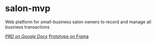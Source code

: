 # salon-mvp
Web platform for small-business salon owners to record and manage all business transactions

*[PRD on Google Docs](https://docs.google.com/document/d/1m6F857jJATXTc1EdwI6MoFXAPFQ8nIjwrRo4HFSPxG4/edit?usp=sharing)*
[Prototype on Figma](https://www.figma.com/file/7ygQD9mqj8MYnz4NntWQ9Z/Salon-Prototype?node-id=0%3A1)
